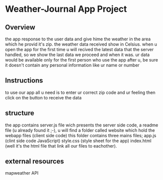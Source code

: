 # Weather-Journal App Project

## Overview
the app response to the user data and give hime the weather in the area which he provid it's zip.
the weather data received show in Celsius.
when u open the app for the first time u will recived the latest data that the server handled, so we show the last data we proceed and when it was.
ur data would be available only for the first person who use the app after u, be sure it doesn't contain any personal information like ur name or number

## Instructions
to use our app all u need is to enter ur correct zip code and ur feeling then click on the button to receive the data

## structure
the app contains server.js file wich presents the server side code, a readme file (u already found it ⁦⁦;-), u will find a folder called website which hold the webapp files (client side code) this folder contains three mains files; app.js (clint side code JavaScript)
style.css (style sheet for the app)
index.html (well it's the html file that link all our files to eachother).

## external resources
mapweather API

